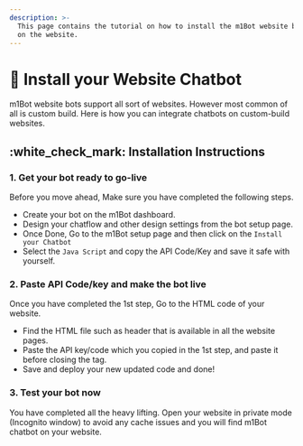 ```yaml
---
description: >-
  This page contains the tutorial on how to install the m1Bot website bot
  on the website.
---
```


# 📖 Install your Website Chatbot

m1Bot website bots support all sort of websites. However most common of all is custom build. Here is how you can integrate chatbots on custom-build websites.

## :white\_check\_mark: Installation Instructions

### 1. Get your bot ready to go-live

Before you move ahead, Make sure you have completed the following steps.

* Create your bot on the m1Bot dashboard.
* Design your chatflow and other design settings from the bot setup page.
* Once Done, Go to the m1Bot setup page and then click on the `Install your Chatbot`
* Select the `Java Script` and copy the API Code/Key and save it safe with yourself.

### 2. Paste API Code/key and make the bot live

Once you have completed the 1st step, Go to the HTML code of your website.

* Find the HTML file such as header that is available in all the website pages.
* Paste the API key/code which you copied in the 1st step, and paste it before closing the tag.
* Save and deploy your new updated code and done!

### 3. Test your bot now

You have completed all the heavy lifting. Open your website in private mode (Incognito window) to avoid any cache issues and you will find m1Bot chatbot on your website.